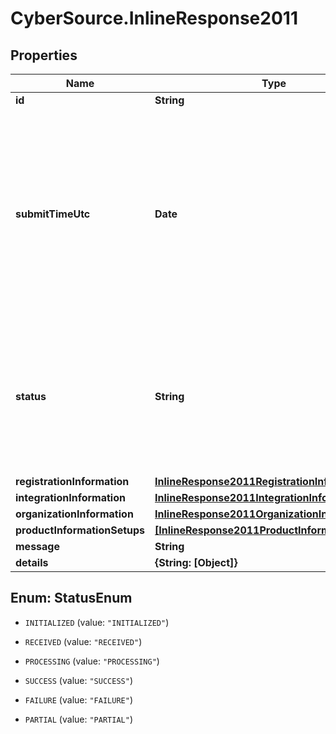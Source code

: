 # CyberSource.InlineResponse2011

## Properties
Name | Type | Description | Notes
------------ | ------------- | ------------- | -------------
**id** | **String** |  | [optional] 
**submitTimeUtc** | **Date** | Time of request in UTC. `Format: YYYY-MM-DDThh:mm:ssZ`  Example 2016-08-11T22:47:57Z equals August 11, 2016, at 22:47:57 (10:47:57 p.m.). The T separates the date and the time. The Z indicates UTC.  | [optional] 
**status** | **String** | The status of Registration request Possible Values:   - 'INITIALIZED'   - 'RECEIVED'   - 'PROCESSING'   - 'SUCCESS'   - 'FAILURE'   - 'PARTIAL'  | [optional] 
**registrationInformation** | [**InlineResponse2011RegistrationInformation**](InlineResponse2011RegistrationInformation.md) |  | [optional] 
**integrationInformation** | [**InlineResponse2011IntegrationInformation**](InlineResponse2011IntegrationInformation.md) |  | [optional] 
**organizationInformation** | [**InlineResponse2011OrganizationInformation**](InlineResponse2011OrganizationInformation.md) |  | [optional] 
**productInformationSetups** | [**[InlineResponse2011ProductInformationSetups]**](InlineResponse2011ProductInformationSetups.md) |  | [optional] 
**message** | **String** |  | [optional] 
**details** | **{String: [Object]}** |  | [optional] 


<a name="StatusEnum"></a>
## Enum: StatusEnum


* `INITIALIZED` (value: `"INITIALIZED"`)

* `RECEIVED` (value: `"RECEIVED"`)

* `PROCESSING` (value: `"PROCESSING"`)

* `SUCCESS` (value: `"SUCCESS"`)

* `FAILURE` (value: `"FAILURE"`)

* `PARTIAL` (value: `"PARTIAL"`)




